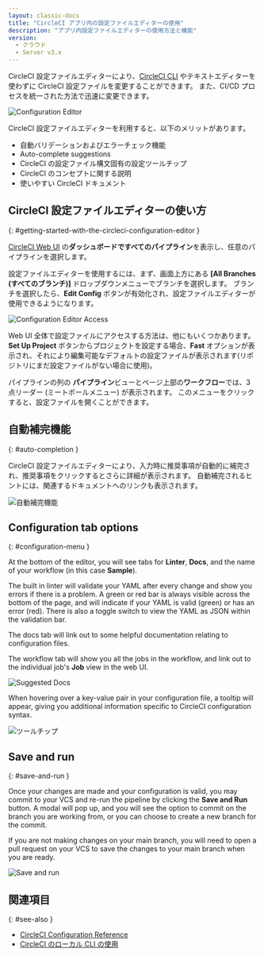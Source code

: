 ```yaml
---
layout: classic-docs
title: "CircleCI アプリ内の設定ファイルエディターの使用"
description: "アプリ内設定ファイルエディターの使用方法と機能"
version:
  - クラウド
  - Server v3.x
---
```


CircleCI 設定ファイルエディターにより、[CircleCI CLI]({{site.baseurl}}/ja/2.0/local-cli/) やテキストエディターを使わずに CircleCI 設定ファイルを変更することができます。 また、CI/CD プロセスを統一された方法で迅速に変更できます。

![Configuration Editor]({{site.baseurl}}/assets/img/docs/config-editor-main.png)

CircleCI 設定ファイルエディターを利用すると、以下のメリットがあります。

- 自動バリデーションおよびエラーチェック機能
- Auto-complete suggestions
- CircleCI の設定ファイル構文固有の設定ツールチップ
- CircleCI のコンセプトに関する説明
- 使いやすい CircleCI ドキュメント

## CircleCI 設定ファイルエディターの使い方
{: #getting-started-with-the-circleci-configuration-editor }

[CircleCI Web UI](https://app.circleci.com/) の**ダッシュボードですべてのパイプライン**を表示し、任意のパイプラインを選択します。

設定ファイルエディターを使用するには、まず、画面上方にある **[All Branches (すべてのブランチ)]** ドロップダウンメニューでブランチを選択します。 ブランチを選択したら、**Edit Config** ボタンが有効化され、設定ファイルエディターが使用できるようになります。

![Configuration Editor Access]({{site.baseurl}}/assets/img/docs/config-editor-all-branches.png)

Web UI 全体で設定ファイルにアクセスする方法は、他にもいくつかあります。 **Set Up Project** ボタンからプロジェクトを設定する場合、**Fast** オプションが表示され、それにより編集可能なデフォルトの設定ファイルが表示されます(リポジトリにまだ設定ファイルがない場合に使用)。

パイプラインの列の **パイプライン**ビューとページ上部の**ワークフロー**では、3 点リーダー (ミートボールメニュー) が表示されます。 このメニューをクリックすると、設定ファイルを開くことができます。

## 自動補完機能
{: #auto-completion }

CircleCI 設定ファイルエディターにより、入力時に推奨事項が自動的に補完され、推奨事項をクリックするとさらに詳細が表示されます。 自動補完されるヒントには、関連するドキュメントへのリンクも表示されます。

![自動補完機能]({{site.baseurl}}/assets/img/docs/config-editor-auto-complete.png)

## Configuration tab options
{: #configuration-menu }

At the bottom of the editor, you will see tabs for **Linter**, **Docs**, and the name of your workflow (in this case **Sample**).

The built in linter will validate your YAML after every change and show you errors if there is a problem. A green or red bar is always visible across the bottom of the page, and will indicate if your YAML is valid (green) or has an error (red). There is also a toggle switch to view the YAML as JSON within the validation bar.

The docs tab will link out to some helpful documentation relating to configuration files.

The workflow tab will show you all the jobs in the workflow, and link out to the individual job's **Job** view in the web UI.

![Suggested Docs]({{site.baseurl}}/assets/img/docs/config-editor-docs.png)

When hovering over a key-value pair in your configuration file, a tooltip will appear, giving you additional information specific to CircleCI configuration syntax.

![ツールチップ]({{site.baseurl}}/assets/img/docs/config-editor-tooltips.png)

## Save and run
{: #save-and-run }

Once your changes are made and your configuration is valid, you may commit to your VCS and re-run the pipeline by clicking the **Save and Run** button. A modal will pop up, and you will see the option to commit on the branch you are working from, or you can choose to create a new branch for the commit.

If you are not making changes on your main branch, you will need to open a pull request on your VCS to save the changes to your main branch when you are ready.

![Save and run]({{site.baseurl}}/assets/img/docs/config-editor-commit-and-run.png)

## 関連項目
{: #see-also }

- [CircleCI Configuration Reference]({{site.baseurl}}/2.0/configuration-reference)
- [CircleCI のローカル CLI の使用]({{site.baseurl}}/2.0/local-cli)
